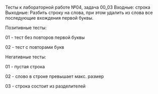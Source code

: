 Тесты к лабораторной работе №04, задача 00_03
Входные: строка
Выходные: Разбить строку на слова, при этом удалить из слова все последующие вхождения первой буквы.

Позитивные тесты:

01 - тест без повторов первой буквы

02 - тест с повторами букв


Негативные тесты:

01 - пустая строка

02 - слово в строке превышает макс. размер

03 - строка состоит из разделителей